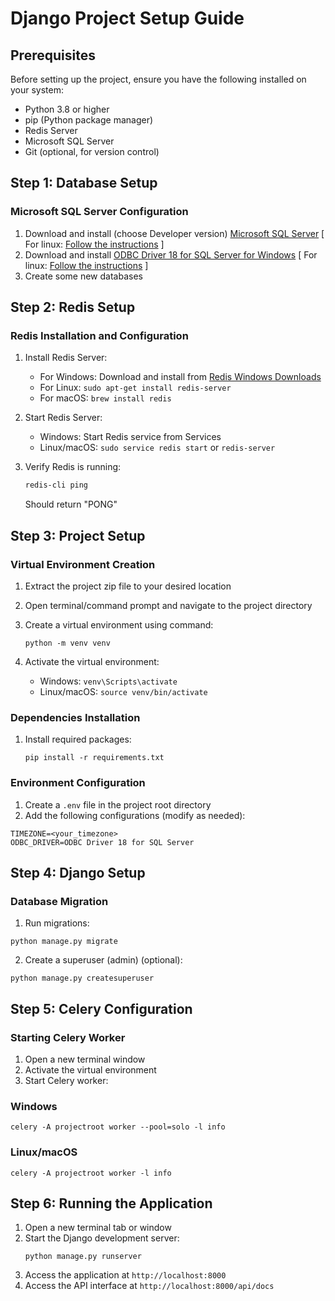 # Django Project Setup Guide

## Prerequisites

Before setting up the project, ensure you have the following installed on your system:
- Python 3.8 or higher
- pip (Python package manager)
- Redis Server
- Microsoft SQL Server
- Git (optional, for version control)

## Step 1: Database Setup

### Microsoft SQL Server Configuration
1. Download and install (choose Developer version) [Microsoft SQL Server](https://www.microsoft.com/en-us/sql-server/sql-server-downloads) [ For linux: [Follow the instructions](https://learn.microsoft.com/en-us/sql/linux/quickstart-install-connect-ubuntu?view=sql-server-ver16&tabs=ubuntu2204#install-sql-server) ]
2. Download and install [ODBC Driver 18 for SQL Server for Windows](https://learn.microsoft.com/en-us/sql/connect/odbc/download-odbc-driver-for-sql-server?view=sql-server-ver16#download-for-windows) [ For linux: [Follow the instructions](https://learn.microsoft.com/en-us/sql/linux/quickstart-install-connect-ubuntu?view=sql-server-ver16&tabs=ubuntu2204#install-the-sql-server-command-line-tools) ]
3. Create some new databases

## Step 2: Redis Setup

### Redis Installation and Configuration
1. Install Redis Server:
   - For Windows: Download and install from [Redis Windows Downloads](https://github.com/microsoftarchive/redis/releases)
   - For Linux: `sudo apt-get install redis-server`
   - For macOS: `brew install redis`

2. Start Redis Server:
   - Windows: Start Redis service from Services
   - Linux/macOS: `sudo service redis start` or `redis-server`

3. Verify Redis is running:
   ```bash
   redis-cli ping
   ```
   Should return "PONG"



## Step 3: Project Setup

### Virtual Environment Creation
1. Extract the project zip file to your desired location
2. Open terminal/command prompt and navigate to the project directory
3. Create a virtual environment using command:
   ```
   python -m venv venv
   ```

4. Activate the virtual environment:
   - Windows: `venv\Scripts\activate`
   - Linux/macOS: `source venv/bin/activate`

### Dependencies Installation
1. Install required packages:
   ```
   pip install -r requirements.txt
   ```

### Environment Configuration
1. Create a `.env` file in the project root directory
2. Add the following configurations (modify as needed):
```
TIMEZONE=<your_timezone>
ODBC_DRIVER=ODBC Driver 18 for SQL Server
```



## Step 4: Django Setup

### Database Migration
1. Run migrations:
```
python manage.py migrate
```

2. Create a superuser (admin) (optional):
```
python manage.py createsuperuser
```


## Step 5: Celery Configuration

### Starting Celery Worker
1. Open a new terminal window
2. Activate the virtual environment
3. Start Celery worker:
### Windows
```
celery -A projectroot worker --pool=solo -l info
```

### Linux/macOS
```
celery -A projectroot worker -l info
```

## Step 6: Running the Application
1. Open a new terminal tab or window
2. Start the Django development server:
   ```
   python manage.py runserver
   ```
3. Access the application at `http://localhost:8000`
4. Access the API interface at `http://localhost:8000/api/docs`
